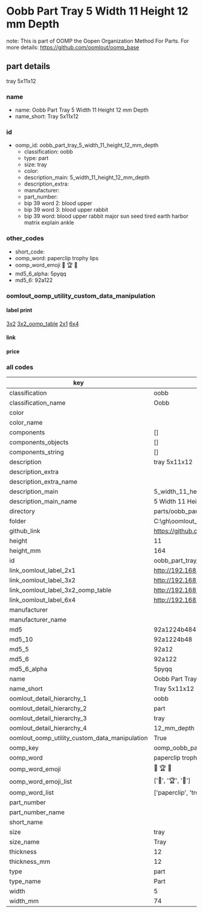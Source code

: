 # Oobb Part Tray 5 Width 11 Height 12 mm Depth  

note: This is part of OOMP the Oopen Organization Method For Parts. For more details: https://github.com/oomlout/oomp_base

##  part details
  



tray 5x11x12



### name
* name: Oobb Part Tray 5 Width 11 Height 12 mm Depth
* name_short: Tray 5x11x12 
### id
* oomp_id: oobb_part_tray_5_width_11_height_12_mm_depth
  * classification: oobb
  * type: part
  * size: tray
  * color: 
  * description_main: 5_width_11_height_12_mm_depth
  * description_extra: 
  * manufacturer: 
  * part_number: 
  * bip 39 word 2: blood upper
  * bip 39 word 3: blood upper rabbit
  * bip 39 word: blood upper rabbit major sun seed tired earth harbor matrix explain ankle

### other_codes
* short_code: 
* oomp_word: paperclip trophy lips
* oomp_word_emoji :paperclip: :trophy: :lips:
* md5_6_alpha: 5pyqq
* md5_6: 92a122






### oomlout_oomp_utility_custom_data_manipulation
#### label print
[3x2](http://192.168.1.245:1112/?label=oomp%205pyqq)
[3x2_oomp_table](http://192.168.1.108:1112/?label=oomp%205pyqq)
[2x1](http://192.168.1.242:1112/?label=oomp%205pyqq)
[6x4](http://192.168.1.55:1112/?label=oomp%205pyqq)    

#### link

                              

#### price







### all codes 
| key | value |  
| --- | --- |  
| classification | oobb |  
| classification_name | Oobb |  
| color |  |  
| color_name |  |  
| components | [] |  
| components_objects | [] |  
| components_string | [] |  
| description | tray 5x11x12 |  
| description_extra |  |  
| description_extra_name |  |  
| description_main | 5_width_11_height_12_mm_depth |  
| description_main_name | 5 Width 11 Height 12 mm Depth |  
| directory | parts/oobb_part_tray_5_width_11_height_12_mm_depth |  
| folder | C:\gh\oomlout_oobb_version_4_generated_parts\parts\oobb_part_tray_5_width_11_height_12_mm_depth |  
| github_link | https://github.com/oomlout/oomlout_oomp_part_src/tree/main/parts/oobb_part_tray_5_width_11_height_12_mm_depth |  
| height | 11 |  
| height_mm | 164 |  
| id | oobb_part_tray_5_width_11_height_12_mm_depth |  
| link_oomlout_label_2x1 | http://192.168.1.242:1112/?label=oomp%205pyqq |  
| link_oomlout_label_3x2 | http://192.168.1.245:1112/?label=oomp%205pyqq |  
| link_oomlout_label_3x2_oomp_table | http://192.168.1.108:1112/?label=oomp%205pyqq |  
| link_oomlout_label_6x4 | http://192.168.1.55:1112/?label=oomp%205pyqq |  
| manufacturer |  |  
| manufacturer_name |  |  
| md5 | 92a1224b48457c570beca867607bc0bf |  
| md5_10 | 92a1224b48 |  
| md5_5 | 92a12 |  
| md5_6 | 92a122 |  
| md5_6_alpha | 5pyqq |  
| name | Oobb Part Tray 5 Width 11 Height 12 mm Depth |  
| name_short | Tray 5x11x12  |  
| oomlout_detail_hierarchy_1 | oobb |  
| oomlout_detail_hierarchy_2 | part |  
| oomlout_detail_hierarchy_3 | tray |  
| oomlout_detail_hierarchy_4 | 12_mm_depth |  
| oomlout_oomp_utility_custom_data_manipulation | True |  
| oomp_key | oomp_oobb_part_tray_5_width_11_height_12_mm_depth |  
| oomp_word | paperclip trophy lips |  
| oomp_word_emoji | :paperclip: :trophy: :lips: |  
| oomp_word_emoji_list | [':paperclip:', ':trophy:', ':lips:'] |  
| oomp_word_list | ['paperclip', 'trophy', 'lips'] |  
| part_number |  |  
| part_number_name |  |  
| short_name |  |  
| size | tray |  
| size_name | Tray |  
| thickness | 12 |  
| thickness_mm | 12 |  
| type | part |  
| type_name | Part |  
| width | 5 |  
| width_mm | 74 |  
